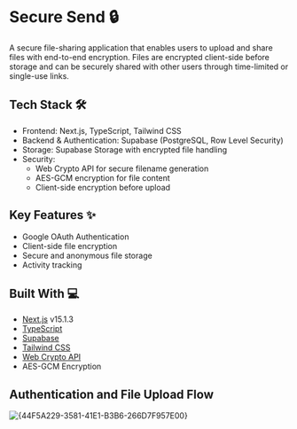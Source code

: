 # Secure Send 🔒
A secure file-sharing application that enables users to upload and share files with end-to-end encryption. Files are encrypted client-side before storage and can be securely shared with other users through time-limited or single-use links.
## Tech Stack 🛠️
- Frontend: Next.js, TypeScript, Tailwind CSS
- Backend & Authentication: Supabase (PostgreSQL, Row Level Security)
- Storage: Supabase Storage with encrypted file handling
- Security:
  - Web Crypto API for secure filename generation
  - AES-GCM encryption for file content
  - Client-side encryption before upload

## Key Features ✨
- Google OAuth Authentication
- Client-side file encryption
- Secure and anonymous file storage
- Activity tracking

## Built With 💻
- [Next.js](https://nextjs.org/) v15.1.3
- [TypeScript](https://www.typescriptlang.org/)
- [Supabase](https://www.supabase.com)
- [Tailwind CSS](https://tailwindcss.com/)
- [Web Crypto API](https://developer.mozilla.org/en-US/docs/Web/API/Web_Crypto_API)
- AES-GCM Encryption

## Authentication and File Upload Flow
![{44F5A229-3581-41E1-B3B6-266D7F957E00}](https://github.com/user-attachments/assets/7bb418d7-ab6f-4709-96e2-88e9e4131103)

